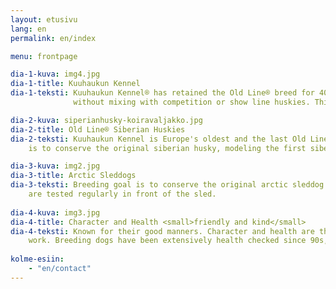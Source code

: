 ```yaml
---
layout: etusivu
lang: en
permalink: en/index

menu: frontpage

dia-1-kuva: img4.jpg
dia-1-title: Kuuhaukun Kennel
dia-1-teksti: Kuuhaukun Kennel® has retained the Old Line® breed for 40 years
              without mixing with competition or show line huskies. This is unique for a dog breed. 

dia-2-kuva: siperianhusky-koiravaljakko.jpg
dia-2-title: Old Line® Siberian Huskies
dia-2-teksti: Kuuhaukun Kennel is Europe's oldest and the last Old Line® kennel. Kennel's purpose
    is to conserve the original siberian husky, modeling the first siberian huskies in 1920s Alaska.

dia-3-kuva: img2.jpg
dia-3-title: Arctic Sleddogs
dia-3-teksti: Breeding goal is to conserve the original arctic sleddog abilities and look. Dogs 
    are tested regularly in front of the sled.
  
dia-4-kuva: img3.jpg
dia-4-title: Character and Health <small>friendly and kind</small>
dia-4-teksti: Known for their good manners. Character and health are the priority in the breeding 
    work. Breeding dogs have been extensively health checked since 90s, including eye exams.  
    
kolme-esiin:
    - "en/contact"
---
```

